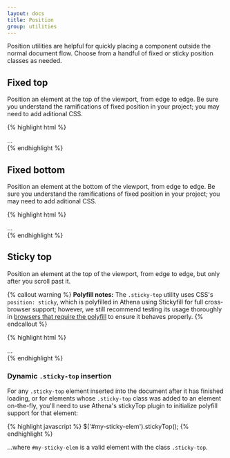 ```yaml
---
layout: docs
title: Position
group: utilities
---
```


Position utilities are helpful for quickly placing a component outside the normal document flow. Choose from a handful of fixed or sticky position classes as needed.

## Fixed top

Position an element at the top of the viewport, from edge to edge. Be sure you understand the ramifications of fixed position in your project; you may need to add aditional CSS.

{% highlight html %}
<div class="fixed-top">...</div>
{% endhighlight %}

## Fixed bottom

Position an element at the bottom of the viewport, from edge to edge. Be sure you understand the ramifications of fixed position in your project; you may need to add aditional CSS.

{% highlight html %}
<div class="fixed-bottom">...</div>
{% endhighlight %}

## Sticky top

Position an element at the top of the viewport, from edge to edge, but only after you scroll past it.

{% callout warning %}
**Polyfill notes:** The `.sticky-top` utility uses CSS's `position: sticky`, which is polyfilled in Athena using Stickyfill for full cross-browser support; however, we still recommend testing its usage thoroughly in [browsers that require the polyfill](http://caniuse.com/#search=sticky) to ensure it behaves properly.
{% endcallout %}

{% highlight html %}
<div class="sticky-top">...</div>
{% endhighlight %}

### Dynamic `.sticky-top` insertion

For any `.sticky-top` element inserted into the document after it has finished loading, or for elements whose `.sticky-top` class was added to an element on-the-fly, you'll need to use Athena's stickyTop plugin to initialize polyfill support for that element:

{% highlight javascript %}
$('#my-sticky-elem').stickyTop();
{% endhighlight %}

...where `#my-sticky-elem` is a valid element with the class `.sticky-top`.
